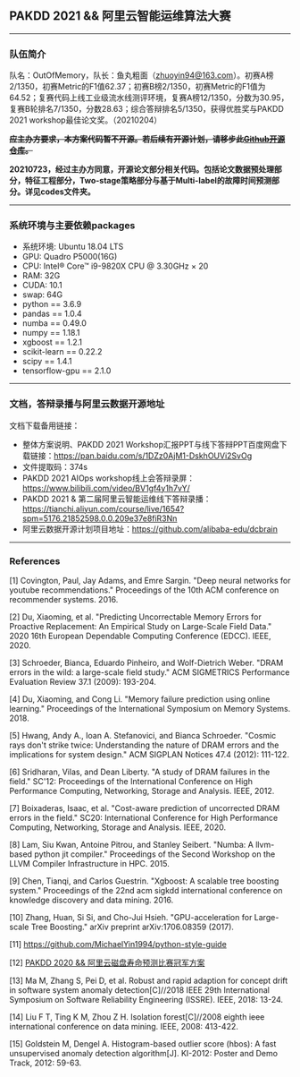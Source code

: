 ## PAKDD 2021 && 阿里云智能运维算法大赛

---
### **队伍简介**

队名：OutOfMemory，队长：鱼丸粗面（zhuoyin94@163.com）。初赛A榜2/1350，初赛Metric的F1值62.37；初赛B榜2/1350，初赛Metric的F1值为64.52；复赛代码上线工业级流水线测评环境，复赛A榜12/1350，分数为30.95，复赛B轮排名7/1350，分数28.63；综合答辩排名5/1350，获得优胜奖与PAKDD 2021 workshop最佳论文奖。（20210204）

~~**应主办方要求，本方案代码暂不开源。若后续有开源计划，请移步此[Github开源仓库](https://github.com/MichaelYin1994/tianchi-pakdd-aiops-2021)。**~~

**20210723，经过主办方同意，开源论文部分相关代码。包括论文数据预处理部分，特征工程部分，Two-stage策略部分与基于Multi-label的故障时间预测部分。详见codes文件夹。**

---
### **系统环境与主要依赖packages**

- 系统环境: Ubuntu 18.04 LTS
- GPU: Quadro P5000(16G)
- CPU: Intel® Core™ i9-9820X CPU @ 3.30GHz × 20
- RAM: 32G
- CUDA: 10.1
- swap: 64G
- python == 3.6.9
- pandas == 1.0.4
- numba == 0.49.0
- numpy == 1.18.1
- xgboost == 1.2.1
- scikit-learn == 0.22.2
- scipy == 1.4.1
- tensorflow-gpu == 2.1.0

---
### **文档，答辩录播与阿里云数据开源地址**

文档下载备用链接：
- 整体方案说明、PAKDD 2021 Workshop汇报PPT与线下答辩PPT百度网盘下载链接：https://pan.baidu.com/s/1DZz0AjM1-DskhOUVi2SvOg
- 文件提取码：374s
- PAKDD 2021 AIOps workshop线上会答辩录屏：https://www.bilibili.com/video/BV1gf4y1h7vY/
- PAKDD 2021 & 第二届阿里云智能运维线下答辩录播： https://tianchi.aliyun.com/course/live/1654?spm=5176.21852598.0.0.209e37e8fiR3Nn
- 阿里云数据开源计划项目地址：https://github.com/alibaba-edu/dcbrain

---
### **References**

[1] Covington, Paul, Jay Adams, and Emre Sargin. "Deep neural networks for youtube recommendations." Proceedings of the 10th ACM conference on recommender systems. 2016.

[2] Du, Xiaoming, et al. "Predicting Uncorrectable Memory Errors for Proactive Replacement: An Empirical Study on Large-Scale Field Data." 2020 16th European Dependable Computing Conference (EDCC). IEEE, 2020.

[3] Schroeder, Bianca, Eduardo Pinheiro, and Wolf-Dietrich Weber. "DRAM errors in the wild: a large-scale field study." ACM SIGMETRICS Performance Evaluation Review 37.1 (2009): 193-204.

[4] Du, Xiaoming, and Cong Li. "Memory failure prediction using online learning." Proceedings of the International Symposium on Memory Systems. 2018.

[5] Hwang, Andy A., Ioan A. Stefanovici, and Bianca Schroeder. "Cosmic rays don't strike twice: Understanding the nature of DRAM errors and the implications for system design." ACM SIGPLAN Notices 47.4 (2012): 111-122.

[6] Sridharan, Vilas, and Dean Liberty. "A study of DRAM failures in the field." SC'12: Proceedings of the International Conference on High Performance Computing, Networking, Storage and Analysis. IEEE, 2012.

[7] Boixaderas, Isaac, et al. "Cost-aware prediction of uncorrected DRAM errors in the field." SC20: International Conference for High Performance Computing, Networking, Storage and Analysis. IEEE, 2020.

[8] Lam, Siu Kwan, Antoine Pitrou, and Stanley Seibert. "Numba: A llvm-based python jit compiler." Proceedings of the Second Workshop on the LLVM Compiler Infrastructure in HPC. 2015.

[9] Chen, Tianqi, and Carlos Guestrin. "Xgboost: A scalable tree boosting system." Proceedings of the 22nd acm sigkdd international conference on knowledge discovery and data mining. 2016.

[10] Zhang, Huan, Si Si, and Cho-Jui Hsieh. "GPU-acceleration for Large-scale Tree Boosting." arXiv preprint arXiv:1706.08359 (2017).

[11] https://github.com/MichaelYin1994/python-style-guide

[12] [PAKDD 2020 && 阿里云磁盘寿命预测比赛冠军方案](https://tianchi.aliyun.com/forum/postDetail?postId=107912)

[13] Ma M, Zhang S, Pei D, et al. Robust and rapid adaption for concept drift in software system anomaly detection[C]//2018 IEEE 29th International Symposium on Software Reliability Engineering (ISSRE). IEEE, 2018: 13-24.

[14] Liu F T, Ting K M, Zhou Z H. Isolation forest[C]//2008 eighth ieee international conference on data mining. IEEE, 2008: 413-422.

[15] Goldstein M, Dengel A. Histogram-based outlier score (hbos): A fast unsupervised anomaly detection algorithm[J]. KI-2012: Poster and Demo Track, 2012: 59-63.
